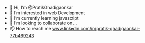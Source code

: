 - 👋 Hi, I’m @PratikGhadigaonkar
- 👀 I’m interested in web Development
- 🌱 I’m currently learning javascript
- 💞️ I’m looking to collaborate on ...
- 📫 How to reach me www.linkedin.com/in/pratik-ghadigaonkar-77b469243
<!---
PratikGhadigaonkar/PratikGhadigaonkar is a ✨ special ✨ repository because its `README.md` (this file) appears on your GitHub profile.
You can click the Preview link to take a look at your changes.
--->
